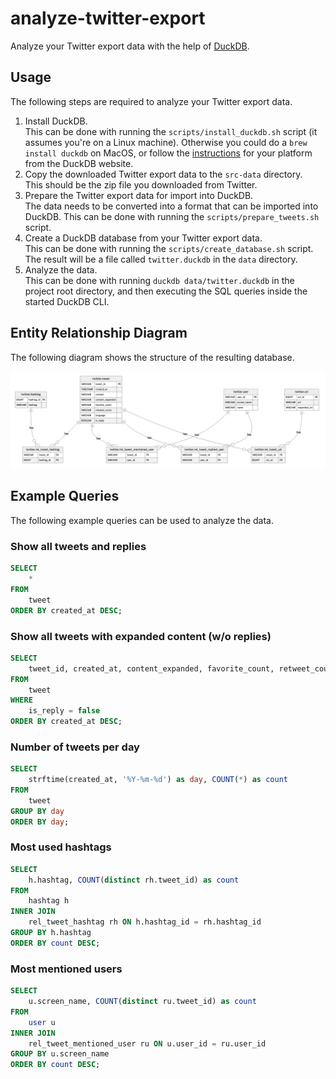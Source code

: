 # analyze-twitter-export
Analyze your Twitter export data with the help of [DuckDB](https://duckdb.org/).

## Usage
The following steps are required to analyze your Twitter export data.

1. Install DuckDB.  
    This can be done with running the `scripts/install_duckdb.sh` script (it assumes you're on a Linux machine). Otherwise you could do a `brew install duckdb` on MacOS, or follow the [instructions](https://duckdb.org/docs/installation) for your platform from the DuckDB website.
2. Copy the downloaded Twitter export data to the `src-data` directory.  
    This should be the zip file you downloaded from Twitter.
3. Prepare the Twitter export data for import into DuckDB.  
    The data needs to be converted into a format that can be imported into DuckDB. This can be done with running the `scripts/prepare_tweets.sh` script.
4. Create a DuckDB database from your Twitter export data.  
    This can be done with running the `scripts/create_database.sh` script. The result will be a file called `twitter.duckdb` in the `data` directory.
5. Analyze the data.  
    This can be done with running `duckdb data/twitter.duckdb` in the project root directory, and then executing the SQL queries inside the started DuckDB CLI.
 
## Entity Relationship Diagram
The following diagram shows the structure of the resulting database.

![Twitter Export Database ERD](docs/erd.png)

## Example Queries
The following example queries can be used to analyze the data.

### Show all tweets and replies
```sql
SELECT 
    * 
FROM 
    tweet
ORDER BY created_at DESC;
```

### Show all tweets with expanded content (w/o replies)
```sql
SELECT 
    tweet_id, created_at, content_expanded, favorite_count, retweet_count, language
FROM 
    tweet
WHERE
    is_reply = false
ORDER BY created_at DESC;
```

### Number of tweets per day
```sql
SELECT 
    strftime(created_at, '%Y-%m-%d') as day, COUNT(*) as count
FROM 
    tweet
GROUP BY day
ORDER BY day;
```

### Most used hashtags
```sql
SELECT 
    h.hashtag, COUNT(distinct rh.tweet_id) as count
FROM 
    hashtag h
INNER JOIN
    rel_tweet_hashtag rh ON h.hashtag_id = rh.hashtag_id
GROUP BY h.hashtag
ORDER BY count DESC;
```

### Most mentioned users
```sql
SELECT 
    u.screen_name, COUNT(distinct ru.tweet_id) as count
FROM 
    user u
INNER JOIN
    rel_tweet_mentioned_user ru ON u.user_id = ru.user_id
GROUP BY u.screen_name
ORDER BY count DESC;
```
